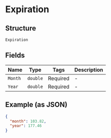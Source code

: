 
# Expiration

## Structure

`Expiration`

## Fields

| Name | Type | Tags | Description |
|  --- | --- | --- | --- |
| `Month` | `double` | Required | - |
| `Year` | `double` | Required | - |

## Example (as JSON)

```json
{
  "month": 103.82,
  "year": 177.46
}
```

